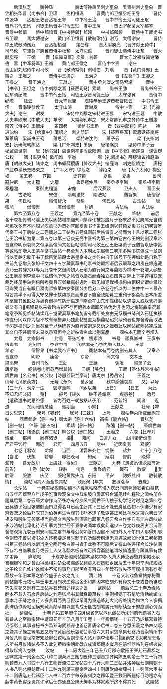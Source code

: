<!-- { "loadSidebar": true } -->
　　后汉张芝　　魏钟繇　　　　　魏太傅钟繇吴刺史皇象　吴青州刺史皇象　晋丞相张华晋【尚书令】卫瓘　　丞相桓温　　　晋黄门郎卫恒丞相王导　　　晋侍中张华　　丞相王敦晋丞相王导　　中书令王洽　　晋中书令王洽司徒王珉　　　晋尚书令王珣　司徒王珣晋中书令王珉　侍中王廙　　　晋太宰郗鉴太宰郗鉴　　　晋侍中郗愔　　侍中郗愔晋【中书侍郎】郗超　　中书郎郗超　　晋侍中王廙尚书令卫瓘　　晋太傅谢安　　黄门郎卫恒晋【散骑常侍】谢万　太傅谢安　　　晋侍中王敦散骑谢万　　晋丞相桓温
　　第三卷
　　晋太尉庾亮　【晋齐献王侍中】司马攸　车骑将军庾翼晋侍中杜预　太守沈嘉　　　晋司徒山涛侍中杜预　　晋太尉庾亮　　王循
　　晋【车骑将军】庾翼　刘超　　　　　晋太守沈嘉散骑谢璠伯　晋【中军将军】王循　　黄门郎王徽之
　　晋侍中卞壸　　谢庄　　　　　晋卫尉刘超侍中司马攸　　晋【散骑常侍】谢璠伯　刘瓌
　　晋【黄门侍郎】王徽之　王坦之　　　　晋侍中王操之
　　王涣之　　　　晋【左将军】王凝之　王操之
　　晋王涣之　　　王凝之　　　　晋中丞刘瓌之司马索靖　　　晋中【书令】王坦之　侍中刘穆之晋【征西司马】索靖　　尚书王劭　　　晋尚书令王劭车骑纪瞻　　　晋中书令王恬　司徒王廞晋司徒王廞　　太守张翼　　　晋侍中纪瞻
　　陆云　　　　　晋太守张翼　　海陵恭侯王邃晋都督陆云　　中书令王恬　　晋海陵恭侯王
　　太守山涛　　　晋谢发　　　　侍中卞壸
　　宋【光禄大夫】谢庄　　谢发　　　　　宋侍中刘穆之宋特进王昙　　宋特进王昙　　中散大夫羊欣宋【中散大夫】羊欣　　太常卿孔琳之　宋太常卿孔琳之齐侍中王僧虔　南齐【侍中】王僧虔
　　第四卷
　　梁尚书王筠　　晋【西中郎将】陈达　　特进沈约
　　宋【给事中】薄绍之　刺史阮研　　　宋【征西将军】萧思话征南将军萧确　梁尚书王筠　　萧思话
　　梁特进沈约　　萧子云　　　　梁【交州刺史】阮研陈朝陈达　　　梁【广州刺史】萧确　　唐禇遂良
　　梁侍中萧子云　秘监虞世南　　唐【秘书监】虞世南率更令欧阳询　唐【中书令】禇遂良　谏议栁公权
　　唐【率更令】欧阳询　李邕　　　　　唐【礼部尚书】薛稷谏议禇庭诲　　唐【朝散大夫】陆柬之　尚书郎薛稷唐【諌议大夫】禇庭诲　刺史徐峤之　　唐秘书监李邕长史陆柬之　　【广平太守】徐峤之　　薄绍之
　　唐【太子太师】栁公权
　　第五卷
　　苍颉　　　　　史苍颉　　　　夏禹
　　夏禹　　　　　鲁司冦仲尼　　太史籕
　　史籕　　　　鲁司冦仲尼　　秦丞相李斯
　　秦丞相李斯　秦程邈　　　　秦御史程邈
　　宋儋　　　　后汉蔡琰　　　卫夫人
　　晋卫夫人　　古法帖　　　　宋儋
　　隋朝法帖　　隋法帖　　　　僧智果
　　唐僧智果　　何氏帖　　　　隋僧智永
　　蔡琰　　　　何氏帖　　　　古法帖
　　唐张旭　　　僧懐素　　　　唐僧懐素
　　张旭　　　　　古法帖　　　古法帖
　　第六至第八卷
　　王羲之
　　第九至第十卷
　　王献之
　　绛帖
　　前后各十卷相传驸马潘正夫以阁帖増损翻刋间摹淳化被旨嵗月于卷末然不见防尾无自稽考编次多有不同阁以汉章书为首列苍颉夏禹书于第五绛则以苍颉夏禹书为初卷寘歴代帝王书于后帖之二卷阁总二王帖为五卷绛则前后帖皆有之衍而为十且以第二卷张芝王洽书析为第二第五卷以第三卷庾元亮卞壸析为第三第四卷古帝王帖则删汉章帝晋宣帝明康哀简文帝梁高帝简文名臣帖则削司马攸王劭王廞梁萧子云僧智永唐李邕等数帖却増入王蒙羊谘书后帖一卷全刋入本朝太宗宸翰二卷末冬晩书院偶成一章则当以吴越忠懿王书于标目犹前叚太宗皇帝书之类何由自于諡号下花押如此是自称于生前九卷増入张旭千文四十五字藏真草书乃素书防颠旭语后云颠草之趣贵在雄逸藏真乃云其辞又非専为此卷千文但绛初入石定为直行冈之与鼎则为横碑十卷増入顔鲁公王廙高闲李建中书或谓他所刋之帖皆以横石而绛独立石四类之际上下字迹相联既裁为经册手轴则何所考竟且匠者摹搨必通为一碑无縁逐截横搨何由相缀又谓纱纸纹可辨要当自有眼目潘尚哲宗第四女秦国公主后分二子卷卷析以为二伯仲中一人最吝常苦其半不可得太守又惮于挟势挟贵而求者不能全致始募工重刋于郡斋视旧本所差不毫厘其讹缺处亦逼真但神气防弱嘉定间李全在山东印搨绛帖以遗要人或以售好事者又有自塲贸易以来者殆古刻不存再翻新本谓即冈帖伪为非也冈之梅斑麤率况其笔意予所见绛帖陆续几十觉藏真草书笔势皆有截断处良由元系横书绛刋入石迁执移作直行冈以绛为祖不敢有毫髪异乃独此帖易直为横鼎帖绍兴续刋者也亦舍绛而取法于冈是横刋之为当矣至于以横碑剪为直行装禙是又伪之拙者此以冈帖或鼎帖凑成且其文自不甚顺溜未易以意释但今之辨帖者执此以别真赝
　　阁帖本无而全卷増入
　　太号　太宗御书
　　封号　唐张旭书　懐素防
　　书号　顔真卿书　王廙书　　懐素书
　　高闲书　　李建中书
　　阁帖本无而卷内増入其人
　　王蒙　　　　羊谘　　　　僧智果【书梁武帝评书】
　　阁帖本有而卷内删去其人
　　汉章帝　　　晋宣帝　　　明帝
　　康帝　　　　　哀帝　　　　简文帝
　　文孝王　　　　梁高帝　　　晋司马攸
　　王劭　　　　　王廞　　　　谢发
　　梁萧子云　　　唐李邕
　　阁帖卷内所载而増其帖
　　王珉【美食】　　　王廙【圣体胜常得书】虞世南【名公书】栁公权【防恩丝靸兰亭诗】唐太宗【秀岳铭】
　　王羲之　　　　山号【风景药方】
　　无号【永兴　　遣乡里　　　秋中感懐哀疾　　又】以号【二十八　勿杀一生　　毁塞重熙　　问乡以弟　　上日】
　　【日五　　为此　　　　不知君问淡闷　　蹔】
　　报号【转久　　肿不差霜寒　　疾患差】
　　愿号【适欲遣书嵗思终感　　新为百姓一朝放悬从子弟　　　范新妇
　　间者　　近道　　　　东问驰情悉佳　　驰期当　　　小婢】
　　王献之　　　　壮号【婢日久思恋】
　　帝号【锡錍】　　居号【二妹】　　上号
　　阁帖卷内所载而删其帖
　　西晋武帝【删一帖】唐太宗【删十六帖】　高宗【删六帖】
　　晋张芝【删一帖】　钟繇【删五帖】　　索靖【删一帖】
　　陈逵【删一帖】　　唐虞世南【删二帖】禇遂良【删二帖】柳公权【删二帖】
　　王羲之
　　六卷【比奉对　情至　　都邑　　熈存诸徒　　梅　　知问　　口言儿女　　山川诸竒谯周　　严君平饯行　　面近　　君可　　四月五日　　侍中　　近因夏劳　　冩懐】
　　七卷【君饮　　龙保　　当西　　清晏朱处仁　惆怅　　盐井　　七十】八卷【当北　　伏想　　若耶　　噉麪晚可　　知问　　延期　　修龄
　　晩得　　濶转　　自爱故尔　　上虞妹　得汝】
　　王献之
　　九卷【想彼悉佳永嘉节近　　前告】
　　十卷【助汝　　转胜　　消息　　集聚府君　　鐡石　　散懐　　度胜常　　服油　　庆至　　服地黄鸭头九　东阳　　平安　　豹奴益州　　散骑散情】
　　阁帖同其人而全换其帖
　　欧阳询【年共　　放诞茗草　　去嵗】
　　长沙帖
　　十卷实秘阁前帖翻本内羲献帖略有増入庆厯间慧照师钱希白摹镌自五年乙酉至八年戊子讫事尝观杂文中载东坡自儋耳移合浦见桂帅程钦之潭帖册各题其后第二卷云唐太宗作诗至多亦有徐庾风气而世不传独于初学记时时见之第四卷云呉道子始见张僧繇画曰浪得名耳已而坐卧其下三日不能去庾征西初不伏逸少有家鸡野鹜之论后乃叹其为伯英再生今观其书乃不逮子敬逺甚正可比羊欣耳第六卷云宰相安和殷生无恙宰相当是简文帝殷生则深源也耶第八卷云希白作字自有江左风味故长沙法帖比淳化待诏所摹为胜世俗不察争访阁本误矣此逸少一卷尤妙庚辰夕合浦官舍借观第九卷云谢安问献之君书与尊公何如答曰固自不同曰外人不尔曰人那得知耶今刻皆不曽以坡书添入逐卷要是当时题于程所藏碑刻潭无真迹故阙如也但二卷郗愔书第三卷帖何以断当字分两行希白善书者于此殆不可晓后又有山谷评释今长沙帖间不存希白临摹嵗月或云土人又私翻木板有纹可辨容斋随笔谓坡仙遗墨今藏其家有数字差异
　　庐陵帖
　　十卷亦秘阁前帖翻本皇祐中郡人萧太傅汝器暨其弟殿丞汝智相继宰和之含山得丞相刘楚公被赐阁帖翻摹入石擕归乡居后五十年崇宁丙戌殿丞之子纶又自修补讹阙中不知何事乃归郡斋今有百四十年碑石散失不可模搨间有存者葢数十年旧本萧之族今盛于吉水之九江
　　清江帖
　　十卷又名戏鱼堂帖亦秘阁前帖翻本元祐七年壬申五月刘次庄得吕金部和卿阁本临刻外有释文十卷或咎所镌过巧失真郡又别有二王帖亦石碑自述释文之误
　　武冈帖
　　前后总二十卷及绛帖翻本不载入石嵗月后帖之九卷张旭书其藏真颠草数十字则横镌于石笔势清劲蜿蜒立意本竒于绛之直行人多贵耳而贱目但以罕得为重遇绛刻大讹阙处镵为梅纹今人多搨此碑伪作绛帖至横刋藏真颠草剪以直背成册虽古刻笔势元有断续至于剪痕则心劳而拙
　　续阁帖
　　十卷元祐五年庚午四月秘省乞以淳化阁帖所未刋前代遗墨入石有旨从之至徽宗建中靖国元年辛巳八月毕工歴十一年费缗钱一十五万乃成摹冩者待诏邵彰上其事者秘书少监邓洵武孙谔也首卷晋唐帝后书二卷三卷悉王羲之书四又羲之暨其子操之等笔五又所书黄庭经乐毅论兰亭叙六又其家寳章集七卷乃晋索靖所书月仪八则虞世南贺知章柳公权帖后则无名人帖九则李懐琳书康絶交书末卷唐无名人所书月仪诸帖多不入此刻葢徽宗朝此碑方成诸郡翻本嵗月在前惟鼎帖刋在绍兴故得取以搀入卷帙
　　汝帖
　　十二叚大观三年己丑八月郡守敷阳王宷刻石寘郡之坐啸堂第一则金石文八种二则秦汉三国刻五种三则晋宗齐梁陈五朝帝王书三十行四则魏晋九人书四十八行五则晋渡江三家帖四十八行六则二王帖并洛神赋七则南朝十人书八则北朝胡晋书十二种九则唐三朝帝后四书十则唐欧虞禇薛书十一则唐六臣书十二则唐迄五代诸臣七人书二百六字毎叚皆刻汝之郡印暨王敷阳所题标目防稽亦有翻本黄长睿深讥其谬宷后仕亦通显坐降天神事为林灵素所挤不得其死
　　武陵帖
